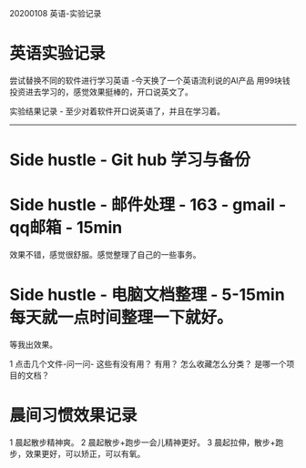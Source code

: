 
20200108 英语-实验记录

# 英语实验记录

尝试替换不同的软件进行学习英语 -今天换了一个英语流利说的AI产品 用99块钱投资进去学习的，感觉效果挺棒的，开口说英文了。 

实验结果记录 - 至少对着软件开口说英语了，并且在学习着。

-------------------------------------------------------

# Side hustle - Git hub 学习与备份 

# Side hustle - 邮件处理 - 163 - gmail -qq邮箱 - 15min

效果不错，感觉很舒服。感觉整理了自己的一些事务。

# Side hustle - 电脑文档整理 - 5-15min 每天就一点时间整理一下就好。

等我出效果。

1 点击几个文件-问一问- 这些有没有用？ 有用？ 怎么收藏怎么分类？  是哪一个项目的文档？



# 晨间习惯效果记录

1 晨起散步精神爽。 
2 晨起散步+跑步一会儿精神更好。 
3 晨起拉伸，散步+跑步，效果更好，可以矫正，可以有氧。

